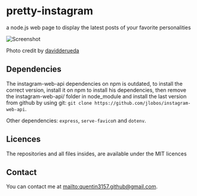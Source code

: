 # pretty-instagram

a node.js web page to display the latest posts of your favorite personalities

![Screenshot](screenshot.png)

Photo credit by [davidderueda](https://www.instagram.com/davidderueda/)

## Dependencies

The instagram-web-api dependencies on npm is outdated, to install the correct version, install it on npm to install his dependencies, then remove the instagram-web-api/ folder in node_module and install the last version from github by using git: `git clone https://github.com/jlobos/instagram-web-api`.

Other dependencies: `express`, `serve-favico`n and `dotenv`.

## Licences

The repositories and all files insides, are available under the MIT licences

## Contact

You can contact me at [mailto:quentin3157.github@gmail.com](quentin3157.github@gmail.com).
